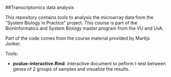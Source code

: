 ##Transcriptomics data analysis

This repository contains tools to analysis the microarray data from the "System Biology in Practice" project. This course is part of the Bioninformatics and System Biology master program from the VU and UvA. 

Part of the code comes from the course material provided by Martijs Jonker.

Tools:

+ **pvalue-interactive.Rmd**: interactive document to peform t-test between genes of 2 groups of samples and visualize the results. 
